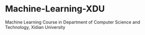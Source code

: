# Machine-Learning-XDU
Machine Learning Course in Department of Computer Science and Technology, Xidian University
